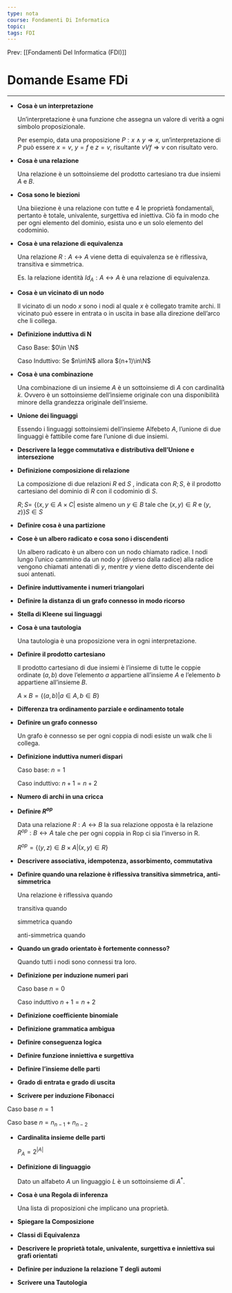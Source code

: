 ```yaml
---
type: nota
course: Fondamenti Di Informatica
topic: 
tags: FDI
---
```


Prev: [[Fondamenti Del Informatica (FDI)]]

# Domande Esame FDi
---

- **Cosa è un interpretazione**

    Un’interpretazione è una funzione che assegna un valore di verità a ogni simbolo proposizionale.

    Per esempio, data una proposizione $P:x\wedge y ⇒ x$*,* un’interpretazione di $P$ può essere $x=v$, $y=f$ e $z=v$, risultante $vVf⇒v$ con risultato vero.

- **Cosa è una relazione**

    Una relazione è un sottoinsieme del prodotto cartesiano tra due insiemi $A$ e $B$.

- **Cosa sono le biezioni**

    Una biiezione è una relazione con tutte e 4 le proprietà fondamentali, pertanto è totale, univalente, surgettiva ed iniettiva. Ciò fa in modo che per ogni elemento del dominio, esista uno e un solo elemento del codominio.

- **Cosa è una relazione di equivalenza**

    Una relazione  $R:A\leftrightarrow A$ viene detta di equivalenza se è riflessiva, transitiva e simmetrica.

    Es. la relazione identità $Id_A:A\leftrightarrow A$ è una relazione di equivalenza.

- **Cosa è un vicinato di un nodo**

    Il vicinato di un nodo $x$ sono i nodi al quale $x$ è collegato tramite archi. Il vicinato può essere in entrata o in uscita in base alla direzione dell’arco che li collega.

- **Definizione induttiva di N**

    Caso Base: $0\in \N$

    Caso Induttivo: Se $n\in\N$ allora $(n+1)\in\N$

- **Cosa è una combinazione**

    Una combinazione di un insieme $A$ è un sottoinsieme di $A$ con cardinalità $k$. Ovvero è un sottoinsieme dell’insieme originale con una disponibilità minore della grandezza originale dell’insieme.

- **Unione dei linguaggi**

    Essendo i linguaggi sottoinsiemi dell’insieme Alfebeto $A$, l’unione di due linguaggi è fattibile come fare l’unione di due insiemi.

- **Descrivere la legge commutativa e distributiva dell’Unione e intersezione**
- **Definizione composizione di relazione**

    La composizione di due relazioni $R$ ed $S$ , indicata con $R;S$, è il prodotto cartesiano del dominio di $R$ con il codominio di $S$.

    $R; S =$ {$(x, y ∈ A × C |$ esiste almeno un $y ∈ B$ tale che ($x, y) ∈ R$ e $(y, z)$}$S∈ S$

- **Definire cosa è una partizione**
- **Cose è un albero radicato e cosa sono i discendenti**

    Un albero radicato è un albero con un nodo chiamato radice. I nodi lungo l’unico cammino da un nodo $y$ (diverso dalla radice) alla radice vengono chiamati antenati di $y$, mentre $y$ viene detto discendente dei suoi antenati.

- **Definire induttivamente i numeri triangolari**
- **Definire la distanza di un grafo connesso in modo ricorso**
- **Stella di Kleene sui linguaggi**
- **Cosa è una tautologia**

    Una tautologia è una proposizione vera in ogni interpretazione.

- **Definire il prodotto cartesiano**

    Il prodotto cartesiano di due insiemi è l’insieme di tutte le coppie ordinate $(a,b)$ dove l’elemento $a$ appartiene all’insieme $A$ e l’elemento $b$ appartiene all’insieme $B$.

    $A\times B=\{(a,b)|a\in A,b\in B\}$

- **Differenza tra ordinamento parziale e ordinamento totale**
- **Definire un grafo connesso**

    Un grafo è connesso se per ogni coppia di nodi esiste un walk che li collega.

- **Definizione induttiva numeri dispari**

    Caso base: $n=1$

    Caso induttivo: $n+1=n+2$

- **Numero di archi in una cricca**
- **Definire $R^{op}$**

    Data una relazione $R:A\leftrightarrow B$ la sua relazione opposta è la relazione $R^{op}:B\leftrightarrow A$ tale che per ogni coppia in Rop ci sia l’inverso in R.

    $R^{op}=\{(y,z)\in B\times A|(x,y)\in R\}$

- **Descrivere associativa, idempotenza, assorbimento, commutativa**
- **Definire quando una relazione è riflessiva transitiva simmetrica, anti-simmetrica**

    Una relazione è riflessiva quando

    transitiva quando

    simmetrica quando

    anti-simmetrica quando

- **Quando un grado orientato è fortemente connesso?**

    Quando tutti i nodi sono connessi tra loro.

- **Definizione per induzione numeri pari**

    Caso base $n=0$

    Caso induttivo $n+1=n+2$

- **Definizione coefficiente binomiale**
- **Definizione grammatica ambigua**
- **Definire conseguenza logica**
- **Definire funzione inniettiva e surgettiva**
- **Definire l’insieme delle parti**
- **Grado di entrata e grado di uscita**
- **Scrivere per induzione Fibonacci**

Caso base $n=1$

Caso base $n=n_{n-1}+n_{n-2}$

- **Cardinalita insieme delle parti**

    $P_A= 2^{|A|}$

- **Definizione di linguaggio**

    Dato un alfabeto $A$ un linguaggio $L$ è un sottoinsieme di $A^*$.

- **Cosa è una Regola di inferenza**

    Una lista di proposizioni che implicano una proprietà.

- **Spiegare la Composizione**
- **Classi di Equivalenza**
- **Descrivere le proprietà totale, univalente, surgettiva e inniettiva sui grafi orientati**
- **Definire per induzione la relazione T degli automi**
- **Scrivere una Tautologia**

